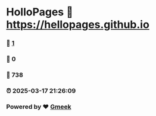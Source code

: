 # HolloPages :link: https://hellopages.github.io 
### :page_facing_up: [1](https://hellopages.github.io/tag.html) 
### :speech_balloon: 0 
### :hibiscus: 738 
### :alarm_clock: 2025-03-17 21:26:09 
### Powered by :heart: [Gmeek](https://github.com/Meekdai/Gmeek)
